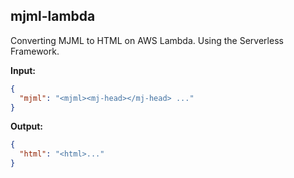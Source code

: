 ## mjml-lambda

Converting MJML to HTML on AWS Lambda. Using the Serverless Framework.

**Input:**

````json
{
  "mjml": "<mjml><mj-head></mj-head> ..."
}
````

**Output:**

```json
{
  "html": "<html>..."
}
```
